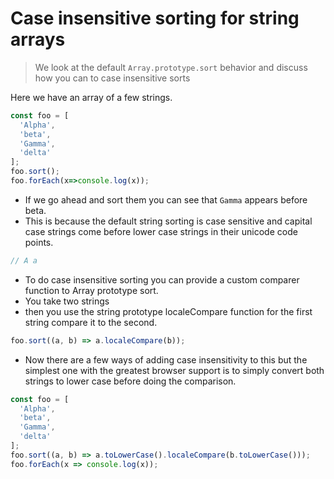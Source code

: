 # Case insensitive sorting for string arrays
> We look at the default `Array.prototype.sort` behavior and discuss how you can to case insensitive sorts

Here we have an array of a few strings.

```js
const foo = [
  'Alpha',
  'beta',
  'Gamma',
  'delta'
];
foo.sort();
foo.forEach(x=>console.log(x));
```

* If we go ahead and sort them you can see that `Gamma` appears before beta.
* This is because the default string sorting is case sensitive and capital case strings come before lower case strings in their unicode code points.

```js
// A a
```

* To do case insensitive sorting you can provide a custom comparer function to Array prototype sort.
* You take two strings
* then you use the string prototype localeCompare function for the first string compare it to the  second.

```js
foo.sort((a, b) => a.localeCompare(b));
```

* Now there are a few ways of adding case insensitivity to this but the simplest one with the greatest browser support is to simply convert both strings to lower case before doing the comparison.

```js
const foo = [
  'Alpha',
  'beta',
  'Gamma',
  'delta'
];
foo.sort((a, b) => a.toLowerCase().localeCompare(b.toLowerCase()));
foo.forEach(x => console.log(x));
```
